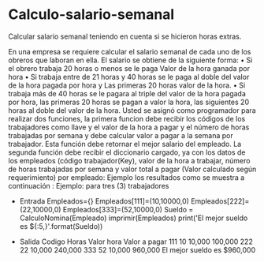 # Calculo-salario-semanal
Calcular salario semanal teniendo en cuenta si se hicieron horas extras.

En una empresa se requiere calcular el salario semanal de cada uno de los obreros que
laboran en ella. El salario se obtiene de la siguiente forma:
• Si el obrero trabaja 20 horas o menos se le paga Valor de la hora ganada por hora
• Si trabaja entre de 21 horas y 40 horas se le paga al doble del valor de la hora
pagada por hora y Las primeras 20 horas valor de la hora.
• Si trabaja más de 40 horas se le pagara al triple del valor de la hora pagada por
hora, las primeras 20 horas se pagan a valor la hora, las siguientes 20 horas al
doble del valor de la hora.
Usted se asignó como programador para realizar dos funciones, la primera funcion debe
recibir los códigos de los trabajadores como llave y el valor de la hora a pagar y el número
de horas trabajadas por semana y debe calcular valor a pagar a la semana por trabajador.
Esta función debe retornar el mejor salario del empleado.
La segunda función debe recibir el diccionario cargado, ya con los datos de los empleados
(código trabajador(Key), valor de la hora a trabajar, número de horas trabajadas por
semana y valor total a pagar (Valor calculado según requerimiento) por empleado:
Ejemplo los resultados como se muestra a continuación :
Ejemplo: para tres (3) trabajadores 
- Entrada
Empleados={}
Empleados[111]=(10,10000,0)
Empleados[222]=(22,10000,0)
Empleados[333]=(52,10000,0)
Sueldo = CalculoNomina(Empleado)
imprimir(Empleados)
print('El mejor sueldo es ${:5,}'.format(Sueldo))

- Salida
Codigo  Horas   Valor hora  Valor a pagar
 111      10       10,000      100,000
 222      22       10,000      240,000
 333      52       10,000      960,000
El mejor sueldo es $960,000
